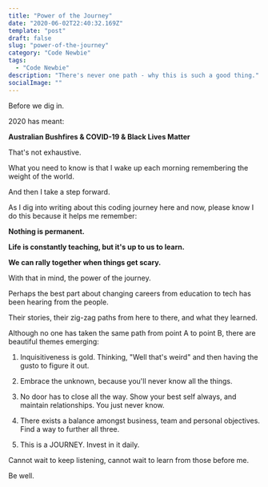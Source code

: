 ```yaml
---
title: "Power of the Journey"
date: "2020-06-02T22:40:32.169Z"
template: "post"
draft: false
slug: "power-of-the-journey"
category: "Code Newbie"
tags:
  - "Code Newbie"
description: "There's never one path - why this is such a good thing."
socialImage: ""
---
```


Before we dig in.

2020 has meant:

**Australian Bushfires & COVID-19 & Black Lives Matter**

That's not exhaustive.

What you need to know is that I wake up each morning remembering the weight of the world.

And then I take a step forward.

As I dig into writing about this coding journey here and now, please know I do this because it helps me remember:

**Nothing is permanent.**

**Life is constantly teaching, but it's up to us to learn.**

**We can rally together when things get scary.**

With that in mind, the power of the journey.

Perhaps the best part about changing careers from education to tech has been hearing from the people.

Their stories, their zig-zag paths from here to there, and what they learned.

Although no one has taken the same path from point A to point B, there are beautiful themes emerging:

1) Inquisitiveness is gold. Thinking, "Well that's weird" and then having the gusto to figure it out.

2) Embrace the unknown, because you'll never know all the things.

3) No door has to close all the way. Show your best self always, and maintain relationships. You just never know.

4) There exists a balance amongst business, team and personal objectives. Find a way to further all three.

5) This is a JOURNEY. Invest in it daily.

Cannot wait to keep listening, cannot wait to learn from those before me.

Be well.